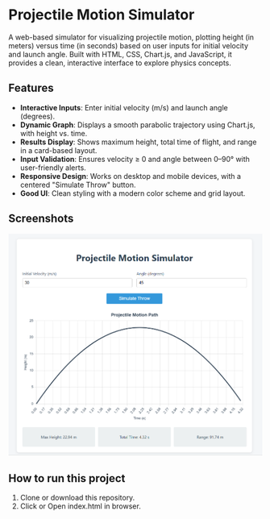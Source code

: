 # Projectile Motion Simulator

A web-based simulator for visualizing projectile motion, plotting height (in meters) versus time (in seconds) based on user inputs for initial velocity and launch angle. Built with HTML, CSS, Chart.js, and JavaScript, it provides a clean, interactive interface to explore physics concepts.

## Features
- **Interactive Inputs**: Enter initial velocity (m/s) and launch angle (degrees).
- **Dynamic Graph**: Displays a smooth parabolic trajectory using Chart.js, with height vs. time.
- **Results Display**: Shows maximum height, total time of flight, and range in a card-based layout.
- **Input Validation**: Ensures velocity ≥ 0 and angle between 0–90° with user-friendly alerts.
- **Responsive Design**: Works on desktop and mobile devices, with a centered "Simulate Throw" button.
- **Good UI**: Clean styling with a modern color scheme and grid layout.

## Screenshots
![Simulator Screenshot](assets/Project_Screenshot.png)  

## How to run this project
1. Clone or download this repository.
2. Click or Open index.html in browser.

